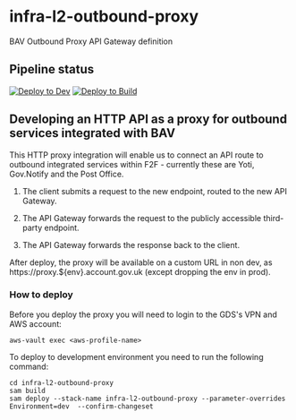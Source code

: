 # infra-l2-outbound-proxy

BAV Outbound Proxy API Gateway definition

## Pipeline status

[![Deploy to Dev](https://github.com/govuk-one-login/di-ipv-cri-bav-api/actions/workflows/post-merge-outbound-proxy-to-dev.yml/badge.svg)](https://github.com/govuk-one-login/di-ipv-cri-bav-api/actions/workflows/post-merge-outbound-proxy-to-dev.yml)
[![Deploy to Build](https://github.com/govuk-one-login/di-ipv-cri-bav-api/actions/workflows/post-merge-outbound-proxy-to-build.yml/badge.svg)](https://github.com/govuk-one-login/di-ipv-cri-bav-api/actions/workflows/post-merge-outbound-proxy-to-build.yml)

## Developing an HTTP API as a proxy for outbound services integrated with BAV

This HTTP proxy integration will enable us to connect an API route to outbound integrated services within F2F - currently these are Yoti, Gov.Notify and the Post Office.

1. The client submits a request to the new endpoint, routed to the new API Gateway.

2. The API Gateway forwards the request to the publicly accessible third-party endpoint.

3. The API Gateway forwards the response back to the client.

After deploy, the proxy will be available on a custom URL in non dev, as https://proxy.${env}.account.gov.uk (except dropping the env in prod).

### How to deploy ###

Before you deploy the proxy you will need to login to the GDS's VPN and AWS account:

```
aws-vault exec <aws-profile-name>
```

To deploy to development environment you need to run the following command:

```
cd infra-l2-outbound-proxy
sam build
sam deploy --stack-name infra-l2-outbound-proxy --parameter-overrides Environment=dev  --confirm-changeset
```

